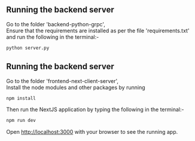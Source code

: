 ## Running the backend server

Go to the folder 'backend-python-grpc',\
Ensure that the requirements are installed as per the file 'requirements.txt' and run the following in the terminal:-

```bash
python server.py
```

## Running the backend server

Go to the folder 'frontend-next-client-server',\
Install the node modules and other packages by running

```bash
npm install
```

Then run the NextJS application by typing the following in the terminal:-

```bash
npm run dev
```

Open [http://localhost:3000](http://localhost:3000) with your browser to see the running app.
